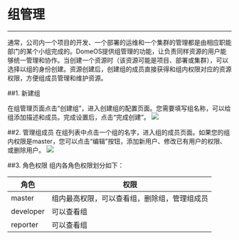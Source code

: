 # 组管理
---
通常，公司内一个项目的开发、一个部署的运维和一个集群的管理都是由相应职能部门的某个小组完成的。DomeOS提供组管理的功能，让负责同样资源的用户能够统一管理和协作。当创建一个资源时（该资源可能是项目、部署或集群），可以选择以组的身份创建。资源创建后，创建组的成员直接获得和组内权限对应的资源权限，方便组成员管理和维护资源。

##1. 新建组

在组管理页面点击“创建组”，进入创建组的配置页面。您需要填写组名称，可以给组添加描述和成员。完成设置后，点击“完成创建”。
![](http://881471b33d4f9.cdn.sohucs.com/q_mini/newproject63.jpg)

##2. 管理组成员
在组列表中点击一个组的名字，进入组的成员页面。如果您的组内权限是master，您可以点击“编辑”按钮，添加新用户、修改已有用户的权限、或删除用户。
![](http://881471b33d4f9.cdn.sohucs.com/q_mini/newproject64.jpg)


##3. 角色权限
组内各角色权限划分如下：

| 角色 |权限 |
| -- | -- |
| master | 组内最高权限，可以查看组，删除组，管理组成员 |
| developer | 可以查看组|
| reporter | 可以查看组|
